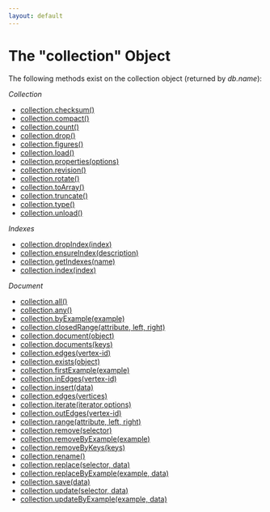```yaml
---
layout: default
---
```

The "collection" Object
=======================

The following methods exist on the collection object (returned by *db.name*):

*Collection*

* [collection.checksum()](datamodeling-collections-collectionmethods.html#checksum)
* [collection.compact()](datamodeling-collections-collectionmethods.html#compact)
* [collection.count()](datamodeling-documents-documentmethods.html#count)
* [collection.drop()](datamodeling-collections-collectionmethods.html#drop)
* [collection.figures()](datamodeling-collections-collectionmethods.html#figures)
* [collection.load()](datamodeling-collections-collectionmethods.html#load)
* [collection.properties(options)](datamodeling-collections-collectionmethods.html#properties)
* [collection.revision()](datamodeling-collections-collectionmethods.html#revision)
* [collection.rotate()](datamodeling-collections-collectionmethods.html#rotate)
* [collection.toArray()](datamodeling-documents-documentmethods.html#toarray)
* [collection.truncate()](datamodeling-collections-collectionmethods.html#truncate)
* [collection.type()](datamodeling-documents-documentmethods.html#collection-type)
* [collection.unload()](datamodeling-collections-collectionmethods.html#unload)

*Indexes*

* [collection.dropIndex(index)](indexing-workingwithindexes.html#dropping-an-index-via-a-collection-handle)
* [collection.ensureIndex(description)](indexing-workingwithindexes.html#creating-an-index)
* [collection.getIndexes(name)](indexing-workingwithindexes.html#listing-all-indexes-of-a-collection)
* [collection.index(index)](indexing-workingwithindexes.html#index-identifiers-and-handles)

*Document*

* [collection.all()](datamodeling-documents-documentmethods.html#all)
* [collection.any()](datamodeling-documents-documentmethods.html#any)
* [collection.byExample(example)](datamodeling-documents-documentmethods.html#query-by-example)
* [collection.closedRange(attribute, left, right)](datamodeling-documents-documentmethods.html#closed-range)
* [collection.document(object)](datamodeling-documents-documentmethods.html#document)
* [collection.documents(keys)](datamodeling-documents-documentmethods.html#lookup-by-keys)
* [collection.edges(vertex-id)](datamodeling-documents-documentmethods.html#edges)
* [collection.exists(object)](datamodeling-documents-documentmethods.html#exists)
* [collection.firstExample(example)](datamodeling-documents-documentmethods.html#first-example)
* [collection.inEdges(vertex-id)](datamodeling-documents-documentmethods.html#edges)
* [collection.insert(data)](datamodeling-documents-documentmethods.html#insert--save)
* [collection.edges(vertices)](datamodeling-documents-documentmethods.html#edges)
* [collection.iterate(iterator,options)](datamodeling-documents-documentmethods.html#misc)
* [collection.outEdges(vertex-id)](datamodeling-documents-documentmethods.html#edges)
* [collection.range(attribute, left, right)](datamodeling-documents-documentmethods.html#range)
* [collection.remove(selector)](datamodeling-documents-documentmethods.html#remove)
* [collection.removeByExample(example)](datamodeling-documents-documentmethods.html#remove-by-example)
* [collection.removeByKeys(keys)](datamodeling-documents-documentmethods.html#remove-by-keys)
* [collection.rename()](datamodeling-collections-collectionmethods.html#rename)
* [collection.replace(selector, data)](datamodeling-documents-documentmethods.html#replace)
* [collection.replaceByExample(example, data)](datamodeling-documents-documentmethods.html#replace-by-example)
* [collection.save(data)](datamodeling-documents-documentmethods.html#insert--save)
* [collection.update(selector, data)](datamodeling-documents-documentmethods.html#update)
* [collection.updateByExample(example, data)](datamodeling-documents-documentmethods.html#update-by-example)
